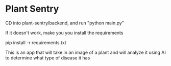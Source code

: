 # Plant Sentry

CD into plant-sentry/backend, and run "python main.py"

If it doesn't work, make you you install the requirements

pip install -r requirements.txt

This is an app that will take in an image of a plant and will analyze it using AI to determine what type of disease it has

